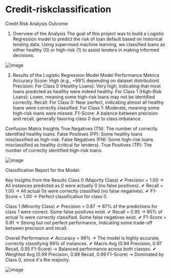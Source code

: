 # Credit-riskclassification

Credit Risk Analysis Outcome
1. Overview of the Analysis
The goal of this project was to build a Logistic Regression model to predict the risk of loan default based on historical lending data. Using supervised machine learning, we classified loans as either healthy (0) or high-risk (1) to assist lenders in making informed decisions.

![image](https://github.com/user-attachments/assets/83a80bd4-4831-49a2-93d3-89f2ab2039b7)


2. Results of the Logistic Regression Model
Model Performance Metrics
Accuracy Score: High (e.g., ~99% depending on dataset distribution)
Precision:
For Class 0 (Healthy Loans): Very high, indicating that most loans predicted as healthy were indeed healthy.
For Class 1 (High-Risk Loans): Lower, meaning some high-risk loans may not be identified correctly.
Recall:
For Class 0: Near perfect, indicating almost all healthy loans were correctly classified.
For Class 1: Moderate, meaning some high-risk loans were missed.
F1-Score: A balance between precision and recall, generally favoring class 0 due to class imbalance.

Confusion Matrix Insights
True Negatives (TN): The number of correctly identified healthy loans.
False Positives (FP): Some healthy loans misclassified as high-risk.
False Negatives (FN): Some high-risk loans misclassified as healthy (critical for lenders).
True Positives (TP): The number of correctly identified high-risk loans.

![image](https://github.com/user-attachments/assets/44ee7f03-1aec-428d-a389-5e5f4dd23b9e)

Classification Report for the Model: 

Key Insights from the Results
Class 0 (Majority Class)
✔ Precision = 1.00 → All instances predicted as 0 were actually 0 (no false positives).
✔ Recall = 1.00 → All actual 0s were correctly classified (no false negatives).
✔ F1-Score = 1.00 → Perfect classification for class 0.

Class 1 (Minority Class)
✔ Precision = 0.87 → 87% of the predictions for class 1 were correct. Some false positives exist.
✔ Recall = 0.95 → 95% of actual 1s were correctly classified. Some false negatives exist.
✔ F1-Score = 0.91 → Strong but not perfect performance, indicating some trade-off between precision and recall.

Overall Performance
✔ Accuracy = 99% → The model is highly accurate, correctly classifying 99% of instances.
✔ Macro Avg (0.94 Precision, 0.97 Recall, 0.95 F1-Score) → Balanced performance across both classes.
✔ Weighted Avg (0.99 Precision, 0.99 Recall, 0.99 F1-Score) → Dominated by Class 0, since it's the majority.

![image](https://github.com/user-attachments/assets/8ae890ef-9a07-496e-8dbd-7222d91a4143)


